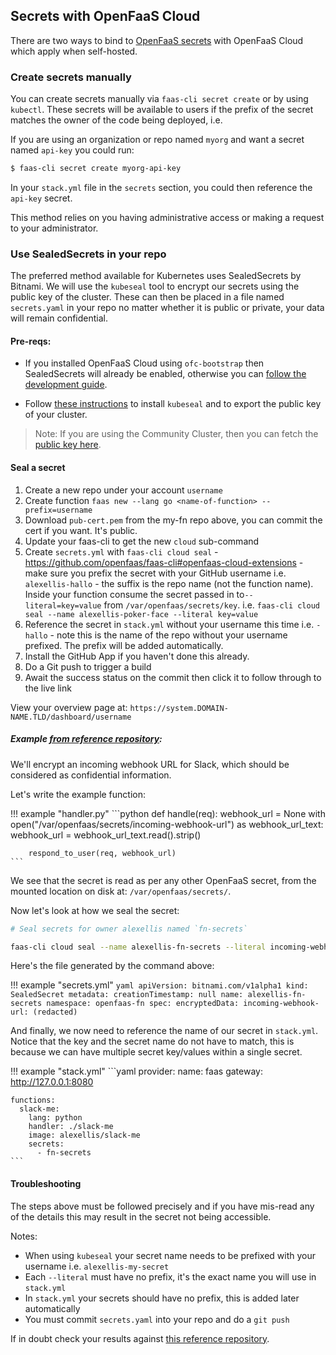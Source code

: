 ## Secrets with OpenFaaS Cloud

There are two ways to bind to [OpenFaaS secrets](/reference/secrets) with OpenFaaS Cloud which apply when self-hosted.

### Create secrets manually

You can create secrets manually via `faas-cli secret create` or by using `kubectl`. These secrets will be available to users if the prefix of the secret matches the owner of the code being deployed, i.e.

If you are using an organization or repo named `myorg` and want a secret named `api-key` you could run:

```sh
$ faas-cli secret create myorg-api-key
```

In your `stack.yml` file in the `secrets` section, you could then reference the `api-key` secret.

This method relies on you having administrative access or making a request to your administrator.

### Use SealedSecrets in your repo

The preferred method available for Kubernetes uses SealedSecrets by Bitnami. We will use the `kubeseal` tool to encrypt our secrets using the public key of the cluster. These can then be placed in a file named `secrets.yaml` in your repo no matter whether it is public or private, your data will remain confidential.

#### Pre-reqs:

*  If you installed OpenFaaS Cloud using `ofc-bootstrap` then SealedSecrets will already be enabled, otherwise you can [follow the development guide](https://github.com/openfaas/openfaas-cloud/blob/master/docs/DEV.md#secrets).

* Follow [these instructions](https://github.com/openfaas/faas-cli#openfaas-cloud-extensions) to install `kubeseal` and to export the public key of your cluster.

> Note: If you are using the Community Cluster, then you can fetch the [public key here](https://github.com/openfaas/cloud-functions/blob/master/pub-cert.pem).

#### Seal a secret

1. Create a new repo under your account `username`
2. Create function `faas new --lang go <name-of-function> --prefix=username`
3. Download `pub-cert.pem` from the my-fn repo above, you can commit the cert if you want. It's public.
4. Update your faas-cli to get the new `cloud` sub-command
5. Create `secrets.yml` with `faas-cli cloud seal` - https://github.com/openfaas/faas-cli#openfaas-cloud-extensions - make sure you prefix the secret with your GitHub username i.e. `alexellis-hallo` - the suffix is the repo name (not the function name). Inside your function consume the secret passed in to`--literal=key=value` from `/var/openfaas/secrets/key`. i.e. `faas-cli cloud seal --name alexellis-poker-face --literal key=value`
6. Reference the secret in `stack.yml` without your username this time i.e. `- hallo` - note this is the name of the repo without your username prefixed. The prefix will be added automatically.
7. Install the GitHub App if you haven't done this already.
8. Do a Git push to trigger a build
9. Await the success status on the commit then click it to follow through to the live link

View your overview page at: `https://system.DOMAIN-NAME.TLD/dashboard/username`

##### Example [from reference repository](https://github.com/alexellis/my-fn):

We'll encrypt an incoming webhook URL for Slack, which should be considered as confidential information.

Let's write the example function:

!!! example "handler.py"
    ```python
    def handle(req):
        webhook_url = None
        with open("/var/openfaas/secrets/incoming-webhook-url") as webhook_url_text:
            webhook_url = webhook_url_text.read().strip()

        respond_to_user(req, webhook_url)
    ```

We see that the secret is read as per any other OpenFaaS secret, from the mounted location on disk at: `/var/openfaas/secrets/`.

Now let's look at how we seal the secret:

```sh
# Seal secrets for owner alexellis named `fn-secrets`

faas-cli cloud seal --name alexellis-fn-secrets --literal incoming-webhook-url=https://...
```

Here's the file generated by the command above:

!!! example "secrets.yml"
    ```yaml
    apiVersion: bitnami.com/v1alpha1
    kind: SealedSecret
    metadata:
      creationTimestamp: null
      name: alexellis-fn-secrets
      namespace: openfaas-fn
    spec:
      encryptedData:
        incoming-webhook-url: (redacted)
    ```

And finally, we now need to reference the name of our secret in `stack.yml`. Notice that the key and the secret name do not have to match, this is because we can have multiple secret key/values within a single secret.

!!! example "stack.yml"
    ```yaml
    provider:
      name: faas
      gateway: http://127.0.0.1:8080

    functions:
      slack-me:
        lang: python
        handler: ./slack-me
        image: alexellis/slack-me
        secrets:
          - fn-secrets
    ```

#### Troubleshooting

The steps above must be followed precisely and if you have mis-read any of the details this may result in the secret not being accessible.

Notes:

* When using `kubeseal` your secret name needs to be prefixed with your username i.e. `alexellis-my-secret`
* Each `--literal` must have no prefix, it's the exact name you will use in `stack.yml`
* In `stack.yml` your secrets should have no prefix, this is added later automatically
* You must commit `secrets.yaml` into your repo and do a `git push`

If in doubt check your results against [this reference repository](https://github.com/alexellis/my-fn).

